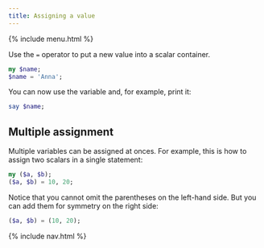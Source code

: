```yaml
---
title: Assigning a value
---
```


{% include menu.html %}

Use the `=` operator to put a new value into a scalar container.

```raku
my $name;
$name = 'Anna';
```

You can now use the variable and, for example, print it:

```raku
say $name;
```

## Multiple assignment

Multiple variables can be assigned at onces. For example, this is how to assign two scalars in a single statement:

```raku
my ($a, $b);
($a, $b) = 10, 20;
```

Notice that you cannot omit the parentheses on the left-hand side. But you can add them for symmetry on the right side:

```raku
($a, $b) = (10, 20);
```

{% include nav.html %}
